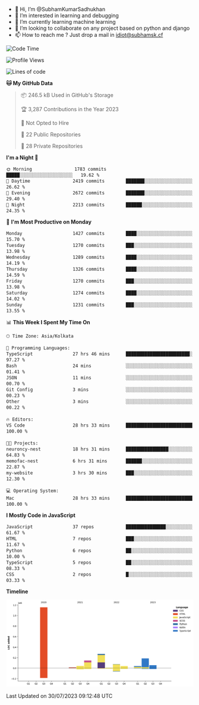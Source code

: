 - 👋 Hi, I’m @SubhamKumarSadhukhan
- 👀 I’m interested in learning and debugging
- 🌱 I’m currently learning machine learning
- 💞️ I’m looking to collaborate on any project based on python and django
- 📫 How to reach me ?
      Just drop a mail in idiot@subhamsk.cf

<!---
SubhamKumarSadhukhan/SubhamKumarSadhukhan is a ✨ special ✨ repository because its `README.md` (this file) appears on your GitHub profile.
You can click the Preview link to take a look at your changes.
--->


<!--START_SECTION:waka-->
![Code Time](http://img.shields.io/badge/Code%20Time-1%2C389%20hrs%202%20mins-blue)

![Profile Views](http://img.shields.io/badge/Profile%20Views-1-blue)

![Lines of code](https://img.shields.io/badge/From%20Hello%20World%20I%27ve%20Written-2.0%20million%20lines%20of%20code-blue)

**🐱 My GitHub Data** 

> 📦 246.5 kB Used in GitHub's Storage 
 > 
> 🏆 3,287 Contributions in the Year 2023
 > 
> 🚫 Not Opted to Hire
 > 
> 📜 22 Public Repositories 
 > 
> 🔑 28 Private Repositories 
 > 
**I'm a Night 🦉** 

```text
🌞 Morning                1783 commits        █████░░░░░░░░░░░░░░░░░░░░   19.62 % 
🌆 Daytime                2419 commits        ███████░░░░░░░░░░░░░░░░░░   26.62 % 
🌃 Evening                2672 commits        ███████░░░░░░░░░░░░░░░░░░   29.40 % 
🌙 Night                  2213 commits        ██████░░░░░░░░░░░░░░░░░░░   24.35 % 
```
📅 **I'm Most Productive on Monday** 

```text
Monday                   1427 commits        ████░░░░░░░░░░░░░░░░░░░░░   15.70 % 
Tuesday                  1270 commits        ███░░░░░░░░░░░░░░░░░░░░░░   13.98 % 
Wednesday                1289 commits        ████░░░░░░░░░░░░░░░░░░░░░   14.19 % 
Thursday                 1326 commits        ████░░░░░░░░░░░░░░░░░░░░░   14.59 % 
Friday                   1270 commits        ███░░░░░░░░░░░░░░░░░░░░░░   13.98 % 
Saturday                 1274 commits        ████░░░░░░░░░░░░░░░░░░░░░   14.02 % 
Sunday                   1231 commits        ███░░░░░░░░░░░░░░░░░░░░░░   13.55 % 
```


📊 **This Week I Spent My Time On** 

```text
🕑︎ Time Zone: Asia/Kolkata

💬 Programming Languages: 
TypeScript               27 hrs 46 mins      ████████████████████████░   97.27 % 
Bash                     24 mins             ░░░░░░░░░░░░░░░░░░░░░░░░░   01.41 % 
JSON                     11 mins             ░░░░░░░░░░░░░░░░░░░░░░░░░   00.70 % 
Git Config               3 mins              ░░░░░░░░░░░░░░░░░░░░░░░░░   00.23 % 
Other                    3 mins              ░░░░░░░░░░░░░░░░░░░░░░░░░   00.22 % 

🔥 Editors: 
VS Code                  28 hrs 33 mins      █████████████████████████   100.00 % 

🐱‍💻 Projects: 
neuroncy-nest            18 hrs 31 mins      ████████████████░░░░░░░░░   64.83 % 
memofac-nest             6 hrs 31 mins       ██████░░░░░░░░░░░░░░░░░░░   22.87 % 
my-website               3 hrs 30 mins       ███░░░░░░░░░░░░░░░░░░░░░░   12.30 % 

💻 Operating System: 
Mac                      28 hrs 33 mins      █████████████████████████   100.00 % 
```

**I Mostly Code in JavaScript** 

```text
JavaScript               37 repos            ███████████████░░░░░░░░░░   61.67 % 
HTML                     7 repos             ███░░░░░░░░░░░░░░░░░░░░░░   11.67 % 
Python                   6 repos             ██░░░░░░░░░░░░░░░░░░░░░░░   10.00 % 
TypeScript               5 repos             ██░░░░░░░░░░░░░░░░░░░░░░░   08.33 % 
CSS                      2 repos             █░░░░░░░░░░░░░░░░░░░░░░░░   03.33 % 
```



**Timeline**

![Lines of Code chart](https://raw.githubusercontent.com/SubhamKumarSadhukhan/SubhamKumarSadhukhan/main/assets/bar_graph.png)


 Last Updated on 30/07/2023 09:12:48 UTC
<!--END_SECTION:waka-->
